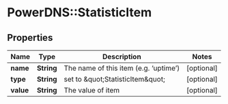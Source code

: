 # PowerDNS::StatisticItem

## Properties
Name | Type | Description | Notes
------------ | ------------- | ------------- | -------------
**name** | **String** | The name of this item (e.g. ‘uptime’) | [optional] 
**type** | **String** | set to \&quot;StatisticItem\&quot; | [optional] 
**value** | **String** | The value of item | [optional] 


